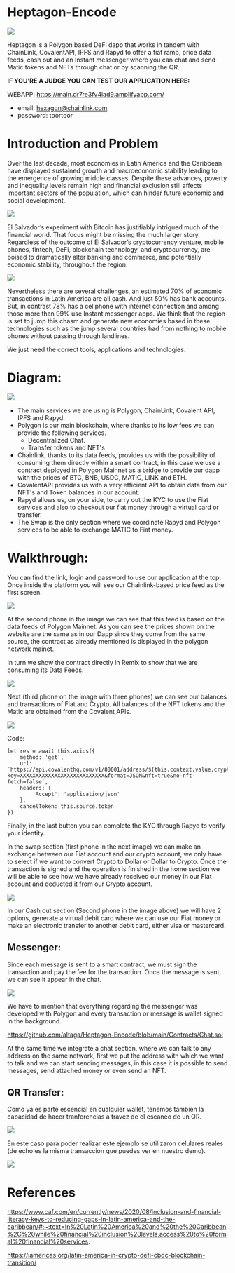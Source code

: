 # Heptagon-Encode

<img src="https://i.ibb.co/2M4VnsX/heptagon-blanco-1.png">

Heptagon is a Polygon based DeFi dapp that works in tandem with ChainLink, CovalentAPI, IPFS and Rapyd to offer a fiat ramp, price data feeds, cash out and an Instant messenger where you can chat and send Matic tokens and NFTs through chat or by scanning the QR.

**IF YOU'RE A JUDGE YOU CAN TEST OUR APPLICATION HERE:**

WEBAPP: https://main.dr7re3fv4iad9.amplifyapp.com/

- email: hexagon@chainlink.com 
- password: toortoor

# Introduction and Problem

Over the last decade, most economies in Latin America and the Caribbean have displayed sustained growth and macroeconomic stability leading to the emergence of growing middle classes. Despite these advances, poverty and inequality levels remain high and financial exclusion still affects important sectors of the population, which can hinder future economic and social development.

<img src="https://res.cloudinary.com/devpost/image/fetch/s--Rn6E347O--/c_limit,f_auto,fl_lossy,q_auto:eco,w_900/https://i.ibb.co/dDjj6Hb/image.png">

El Salvador’s experiment with Bitcoin has justifiably intrigued much of the financial world. That focus might be missing the much larger story. Regardless of the outcome of El Salvador’s cryptocurrency venture, mobile phones, fintech, DeFi, blockchain technology, and cryptocurrency, are poised to dramatically alter banking and commerce, and potentially economic stability, throughout the region.

<img src="https://res.cloudinary.com/devpost/image/fetch/s--gHa-ga0s--/c_limit,f_auto,fl_lossy,q_auto:eco,w_900/https://i.ibb.co/TwLR1fZ/image.png">

Nevertheless there are several challenges, an estimated 70% of economic transactions in Latin America are all cash. And just 50% has bank accounts. But, in contrast 78% has a cellphone with internet connection and among those more than 99% use Instant messenger apps. We think that the region is set to jump this chasm and generate new economies based in these technologies such as the jump several countries had from nothing to mobile phones without passing through landlines.

We just need the correct tools, applications and technologies.

# Diagram:

<img src="https://i.ibb.co/xJJCX0N/Cheme-drawio.png">

- The main services we are using is Polygon, ChainLink, Covalent API, IPFS and Rapyd.
- Polygon is our main blockchain, where thanks to its low fees we can provide the following services.
  - Decentralized Chat.
  - Transfer tokens and NFT's
 - Chainlink, thanks to its data feeds, provides us with the possibility of consuming them directly within a smart contract, in this case we use a contract deployed in Polygon Mainnet as a bridge to provide our dapp with the prices of BTC, BNB, USDC, MATIC, LINK and ETH.
- CovalentAPI provides us with a very efficient API to obtain data from our NFT's and Token balances in our account.
- Rapyd allows us, on your side, to carry out the KYC to use the Fiat services and also to checkout our fiat money through a virtual card or transfer.
- The Swap is the only section where we coordinate Rapyd and Polygon services to be able to exchange MATIC to Fiat money.

# Walkthrough:

You can find the link, login and password to use our application at the top. Once inside the platform you will see our Chainlink-based price feed as the first screen.

<img src="https://i.ibb.co/VQ7MCwJ/image.png">

At the second phone in the image we can see that this feed is based on the data feeds of Polygon Mainnet. As you can see the prices shown on the website are the same as in our Dapp since they come from the same source, the contract as already mentioned is displayed in the polygon network mainet.

In turn we show the contract directly in Remix to show that we are consuming its Data Feeds.

<img src="https://i.ibb.co/9pGYKhg/New-Project.png">

Next (third phone on the image with three phones) we can see our balances and transactions of Fiat and Crypto. All balances of the NFT tokens and the Matic are obtained from the Covalent APIs.

<img src="https://i.ibb.co/jvs24kD/image.png">

Code:

    let res = await this.axios({
        method: 'get',
        url: `https://api.covalenthq.com/v1/80001/address/${this.context.value.cryptoaddress.address}/balances_v2/?key=XXXXXXXXXXXXXXXXXXXXXXXXXXX&format=JSON&nft=true&no-nft-fetch=false`,
        headers: {
            'Accept': 'application/json'
        },
        cancelToken: this.source.token
    })

Finally, in the last button you can complete the KYC through Rapyd to verify your identity.

In the swap section (first phone in the next image) we can make an exchange between our Fiat account and our crypto account, we only have to select if we want to convert Crypto to Dollar or Dollar to Crypto. Once the transaction is signed and the operation is finished in the home section we will be able to see how we have already received our money in our Fiat account and deducted it from our Crypto account.

<img src="https://i.ibb.co/2vBwdSq/New-Project-2.png">

In our Cash out section (Second phone in the image above) we will have 2 options, generate a virtual debit card where we can use our Fiat money or make an electronic transfer to another debit card, either visa or mastercard.

## Messenger:

Since each message is sent to a smart contract, we must sign the transaction and pay the fee for the transaction. Once the message is sent, we can see it appear in the chat.

<img src="https://i.ibb.co/HxJCq3D/New-Project-3.png">

We have to mention that everything regarding the messenger was developed with Polygon and every transaction or message is wallet signed in the background.

https://github.com/altaga/Heptagon-Encode/blob/main/Contracts/Chat.sol

At the same time we integrate a chat section, where we can talk to any address on the same network, first we put the address with which we want to talk and we can start sending messages, in this case it is possible to send messages, send attached money or even send an NFT.

## QR Transfer:

Como ya es parte escencial en cualquier wallet, tenemos tambien la capacidad de hacer tranferencias a travez de el escaneo de un QR.

<img src="https://i.ibb.co/BsMWK9N/New-Project-4.png">

En este caso para poder realizar este ejemplo se utilizaron celulares reales (de echo es la misma transaccion que puedes ver en nuestro demo).

<img src="https://i.ibb.co/MCtJvTQ/New-Project-5.png">

# References

https://www.caf.com/en/currently/news/2020/08/inclusion-and-financial-literacy-keys-to-reducing-gaps-in-latin-america-and-the-caribbean/#:~:text=In%20Latin%20America%20and%20the%20Caribbean%2C%20while%20financial%20inclusion%20levels,access%20to%20formal%20financial%20services.

https://iamericas.org/latin-america-in-crypto-defi-cbdc-blockchain-transition/
